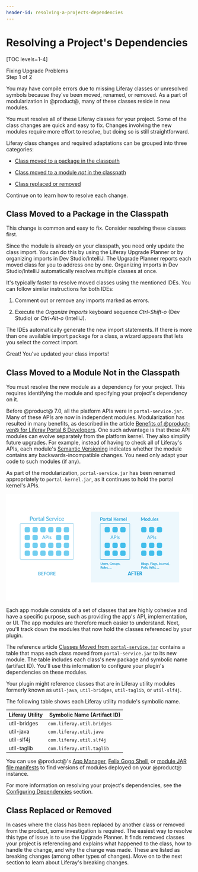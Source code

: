 ```yaml
---
header-id: resolving-a-projects-dependencies
---
```


# Resolving a Project's Dependencies

[TOC levels=1-4]

<div class="learn-path-step">
    <p>Fixing Upgrade Problems<br>Step 1 of 2</p>
</div>

You may have compile errors due to missing Liferay classes or unresolved symbols
because they've been moved, renamed, or removed. As a part of modularization in
@product@, many of these classes reside in new modules. 

You must resolve all of these Liferay classes for your project. Some of the
class changes are quick and easy to fix. Changes involving the new modules
require more effort to resolve, but doing so is still straightforward. 

Liferay class changes and required adaptations can be grouped into three
categories:

- [Class moved to a package in the classpath](#class-moved-to-a-package-in-the-classpath)

- [Class moved to a module *not* in the classpath](#class-moved-to-a-module-not-in-the-classpath)

- [Class replaced or removed](#class-replaced-or-removed)

Continue on to learn how to resolve each change.

## Class Moved to a Package in the Classpath

This change is common and easy to fix. Consider resolving these classes first.

Since the module is already on your classpath, you need only update the class
import. You can do this by using the Liferay Upgrade Planner or by organizing
imports in Dev Studio/IntelliJ. The Upgrade Planner reports each moved class for
you to address one by one. Organizing imports in Dev Studio/IntelliJ
automatically resolves multiple classes at once.

It's typically faster to resolve moved classes using the mentioned IDEs. You can
follow similar instructions for both IDEs:

1.  Comment out or remove any imports marked as errors.

2.  Execute the *Organize Imports* keyboard sequence *Ctrl-Shift-o* (Dev Studio)
    or *Ctrl-Alt-o* (IntelliJ).

The IDEs automatically generate the new import statements. If there is more than
one available import package for a class, a wizard appears that lets you select
the correct import. 

Great! You've updated your class imports!

## Class Moved to a Module Not in the Classpath

You must resolve the new module as a dependency for your project. This requires
identifying the module and specifying your project's dependency on it. 

Before @product@ 7.0, all the platform APIs were in `portal-service.jar`. Many 
of these APIs are now in independent modules. Modularization has resulted in 
many benefits, as described in the article 
[Benefits of @product-ver@ for Liferay Portal 6 Developers](/docs/tutorials/7-1/-/knowledge_base/t/benefits-of-liferay-7-for-liferay-6-developers#modular-development-paradigm). 
One such advantage is that these API modules can evolve separately from the
platform kernel. They also simplify future upgrades. For example, instead of
having to check all of Liferay's APIs, each module's 
[Semantic Versioning](http://semver.org) 
indicates whether the module contains any backwards-incompatible changes. You
need only adapt your code to such modules (if any). 

As part of the modularization, `portal-service.jar` has been renamed 
appropriately to `portal-kernel.jar`, as it continues to hold the portal 
kernel's APIs. 

![Figure 1: Liferay refactored the portal-service JAR for @product-ver@. Application APIs now exist in their own modules, and the portal-service JAR is now *portal-kernel*.](../../../images/from-liferay-6-portal-apis-before-after.png)

Each app module consists of a set of classes that are highly cohesive and have
a specific purpose, such as providing the app's API, implementation, or UI. The 
app modules are therefore much easier to understand. Next, you'll track down the 
modules that now hold the classes referenced by your plugin. 

The reference article 
[Classes Moved from `portal-service.jar`](/docs/reference/7-1/-/knowledge_base/r/classes-moved-from-portal-service-jar) 
contains a table that maps each class moved from `portal-service.jar` to its new 
module. The table includes each class's new package and symbolic name 
(artifact ID). You'll use this information to configure your plugin's 
dependencies on these modules. 

Your plugin might reference classes that are in Liferay utility modules formerly
known as `util-java`, `util-bridges`, `util-taglib`, or `util-slf4j`. 

The following table shows each Liferay utility module's symbolic name.

  **Liferay Utility** |  &nbsp;**Symbolic Name (Artifact ID)** |
:---------------------- | :----------------------------------- |
 util-bridges           |  `com.liferay.util.bridges` |
 util-java              | `com.liferay.util.java` |
 util-slf4j             | `com.liferay.util.slf4j` |
 util-taglib            | `com.liferay.util.taglib` |

You can use @product@'s
[App Manager](/docs/7-2/customization/-/knowledge_base/c/finding-artifacts#finding-liferay-app-and-independent-artifacts),
[Felix Gogo Shell](/docs/7-2/customization/-/knowledge_base/c/using-the-felix-gogo-shell),
or
[module JAR file manifests](/docs/7-2/customization/-/knowledge_base/c/finding-artifacts#finding-core-artifact-attributes)
to find versions of modules deployed on your @product@ instance. 

For more information on resolving your project's dependencies, see the
[Configuring Dependencies](/docs/7-2/customization/-/knowledge_base/c/configuring-dependencies)
section.

## Class Replaced or Removed

In cases where the class has been replaced by another class or removed from the
product, some investigation is required. The easiest way to resolve this type of
issue is to use the Upgrade Planner. It finds removed classes your project
is referencing and explains what happened to the class, how to handle the
change, and why the change was made. These are listed as breaking changes (among
other types of changes). Move on to the next section to learn about Liferay's
breaking changes.
